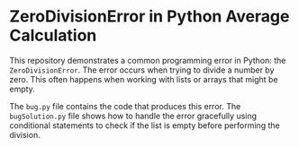 # ZeroDivisionError in Python Average Calculation

This repository demonstrates a common programming error in Python: the `ZeroDivisionError`. The error occurs when trying to divide a number by zero. This often happens when working with lists or arrays that might be empty.

The `bug.py` file contains the code that produces this error. The `bugSolution.py` file shows how to handle the error gracefully using conditional statements to check if the list is empty before performing the division.